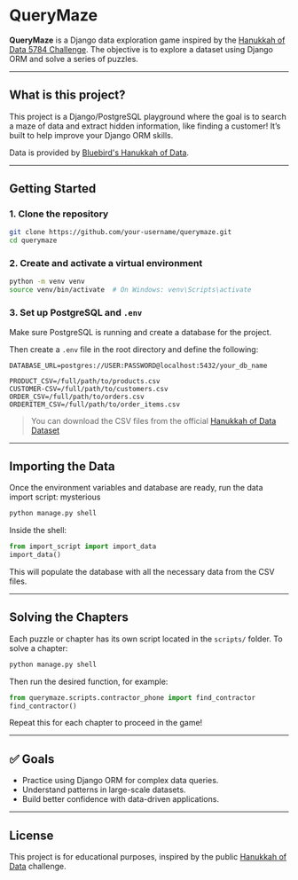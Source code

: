 # QueryMaze

**QueryMaze** is a Django data exploration game inspired by the [Hanukkah of Data 5784 Challenge](https://hanukkah.bluebird.sh/5784/). The objective is to explore a dataset using Django ORM and solve a series of puzzles.

---

##  What is this project?

This project is a Django/PostgreSQL playground where the goal is to search a maze of data and extract hidden information, like finding a customer! It’s built to help improve your Django ORM skills.

Data is provided by [Bluebird's Hanukkah of Data](https://hanukkah.bluebird.sh/5784-speedrun/data/).

---

##  Getting Started

### 1. Clone the repository

```bash
git clone https://github.com/your-username/querymaze.git
cd querymaze
```

### 2. Create and activate a virtual environment

```bash
python -m venv venv
source venv/bin/activate  # On Windows: venv\Scripts\activate
```


### 3. Set up PostgreSQL and `.env`

Make sure PostgreSQL is running and create a database for the project.

Then create a `.env` file in the root directory and define the following:

```env
DATABASE_URL=postgres://USER:PASSWORD@localhost:5432/your_db_name

PRODUCT_CSV=/full/path/to/products.csv
CUSTOMER-CSV=/full/path/to/customers.csv
ORDER_CSV=/full/path/to/orders.csv
ORDERITEM_CSV=/full/path/to/order_items.csv
```

> You can download the CSV files from the official [Hanukkah of Data Dataset](https://hanukkah.bluebird.sh/5784-speedrun/data/)

---

##  Importing the Data

Once the environment variables and database are ready, run the data import script:
mysterious
```bash
python manage.py shell
```

Inside the shell:

```python
from import_script import import_data
import_data()
```

This will populate the database with all the necessary data from the CSV files.

---

##  Solving the Chapters

Each puzzle or chapter has its own script located in the `scripts/` folder. To solve a chapter:

```bash
python manage.py shell
```

Then run the desired function, for example:

```python
from querymaze.scripts.contractor_phone import find_contractor
find_contractor()
```

Repeat this for each chapter to proceed in the game!

---

## ✅ Goals

- Practice using Django ORM for complex data queries.
- Understand patterns in large-scale datasets.
- Build better confidence with data-driven applications.

---

##  License

This project is for educational purposes, inspired by the public [Hanukkah of Data](https://hanukkah.bluebird.sh/5784/) challenge.
